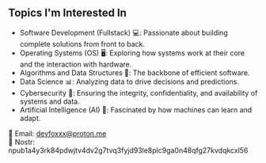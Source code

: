 ## Topics I'm Interested In

- Software Development (Fullstack) 💻: Passionate about building complete solutions from front to back.
- Operating Systems (OS) 🖥️: Exploring how systems work at their core and the interaction with hardware.
- Algorithms and Data Structures 🔢: The backbone of efficient software.
- Data Science 📊: Analyzing data to drive decisions and predictions.
- Cybersecurity 🔐: Ensuring the integrity, confidentiality, and availability of systems and data.
- Artificial Intelligence (AI) 🤖: Fascinated by how machines can learn and adapt.

📧 Email: devfoxxx@proton.me <br>
💬 Nostr: npub1a4y3rk84pdwjtv4dv2g7tvq3fyjd93le8plc9ga0n48qfg27kvdqkcxl56
